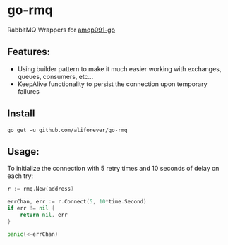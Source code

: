 # go-rmq
RabbitMQ Wrappers for [amqp091-go](github.com/rabbitmq/amqp091-go)

## Features:
- Using builder pattern to make it much easier working with exchanges, queues, consumers, etc...
- KeepAlive functionality to persist the connection upon temporary failures

## Install
`go get -u github.com/aliforever/go-rmq`

## Usage:
To initialize the connection with 5 retry times and 10 seconds of delay on each try:
```go
r := rmq.New(address)

errChan, err := r.Connect(5, 10*time.Second)
if err != nil {
    return nil, err
}

panic(<-errChan)
```
